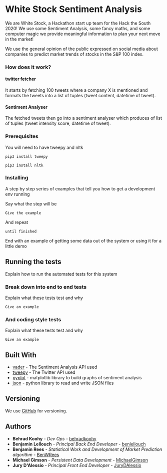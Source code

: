 # White Stock Sentiment Analysis 

We are White Stock, a Hackathon start up team for the Hack the South 2020! We use some Sentiment Analysis, some fancy maths, and some computer magic we provide meaningful information to plan your next move in the market!

We use the general opinion of the public expressed on social media about companies to predict market trends of stocks in the S&P 100 index.

### How does it work?
#### twitter fetcher
It starts by fetching 100 tweets where a company X is mentioned and formats the tweets into a list of tuples (tweet content, datetime of tweet).
#### Sentiment Analyser
The fetched tweets then go into a sentiment analyser which produces of list of tuples (tweet intensity score, datetime of tweet).

### Prerequisites

You will need to have tweepy and nltk 
```
pip3 install tweepy 
```
```
pip3 install nltk 
```
### Installing

A step by step series of examples that tell you how to get a development env running

Say what the step will be

```
Give the example
```

And repeat

```
until finished
```

End with an example of getting some data out of the system or using it for a little demo
## Running the tests

Explain how to run the automated tests for this system

### Break down into end to end tests

Explain what these tests test and why

```
Give an example
```

### And coding style tests

Explain what these tests test and why

```
Give an example
```
## Built With

* [vader](https://github.com/cjhutto/vaderSentiment) - The Sentiment Analysis API used 
* [tweepy](https://www.tweepy.org) - The Twitter API used
* [pyplot](https://matplotlib.org/api/pyplot_api.html) - matplotlib library to build graphs of sentiment analysis
* [json](https://docs.python.org/3/library/json.html) - python library to read and write JSON files

## Versioning

We use [GitHub](http://github.com/) for versioning.

## Authors

* **Behrad Koohy** - *Dev Ops* - [behradkoohy](https://github.com/behradkoohy)
* **Benjamin Lellouch** - *Principal Back End Developer* - [benlellouch](https://github.com/benlellouch)
* **Benjamin Rees** - *Statistical Work and Development of Market Prediction algorithm* - [BenWRees](https://github.com/BenWRees)
* **Michael Gimson** - *Persistent Data Development* - [MichaelGimson](https://github.com/MichaelGimson)
* **Jury D'Alessio** - *Principal Front End Developer* - [JuryDAlessio](https://github.com/JuryDAlessio)



